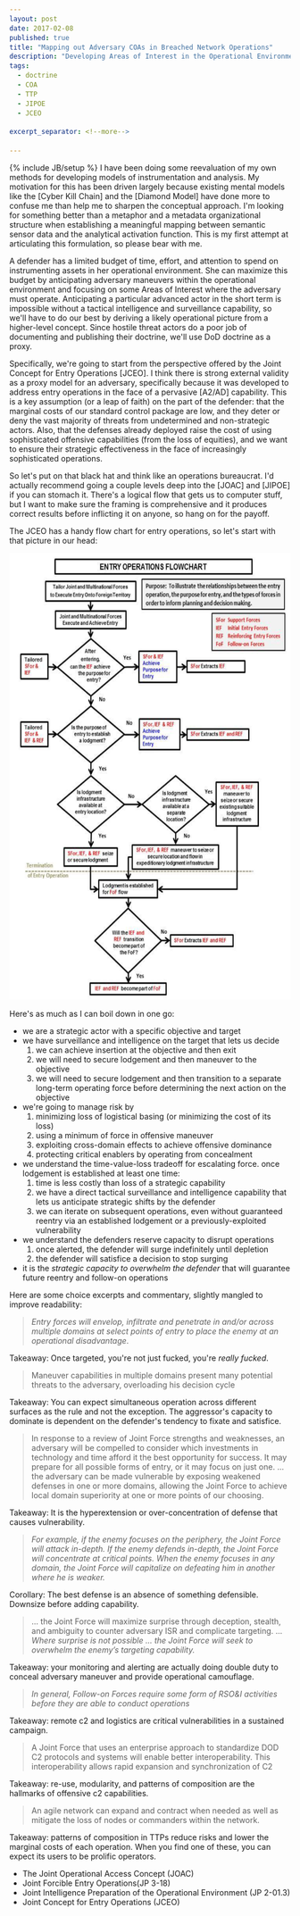 ```yaml
---
layout: post
date: 2017-02-08
published: true
title: "Mapping out Adversary COAs in Breached Network Operations"
description: "Developing Areas of Interest in the Operational Environment"
tags:
  - doctrine
  - COA
  - TTP
  - JIPOE
  - JCEO

excerpt_separator: <!--more-->

---
```

{% include JB/setup %}
I have been doing some reevaluation of my own methods for developing models
of instrumentation and analysis. My motivation for this has been driven
largely because existing mental models like the [Cyber Kill Chain] and the
[Diamond Model] have done more to confuse me than help me to sharpen the
conceptual approach. I'm looking for something better than a metaphor and
a metadata organizational structure when establishing a meaningful mapping
between semantic sensor data and the analytical activation function. This is
my first attempt at articulating this formulation, so please bear with me.

A defender has a limited budget of time, effort, and attention to spend on
instrumenting assets in her operational environment. She can maximize this
budget by anticipating adversary maneuvers within the operational environment
and focusing on some Areas of Interest where the adversary must operate.
Anticipating a particular advanced actor in the short term is impossible
without a tactical intelligence and surveillance capability, so we'll have to
do our best by deriving a likely operational picture from a higher-level
concept. Since hostile threat actors do a poor job of documenting and
publishing their doctrine, we'll use DoD doctrine as a proxy.

<!--more-->

Specifically, we're going to start from the perspective offered by the Joint
Concept for Entry Operations [JCEO]. I think there is strong external validity
as a proxy model for an adversary, specifically because it was developed to
address entry operations in the face of a pervasive [A2/AD] capability. This is
a key assumption (or a leap of faith) on the part of the defender: that
the marginal costs of our standard control package are low, and they deter or
deny the vast majority of threats from undetermined and non-strategic actors.
Also, that the defenses already deployed raise the cost of using sophisticated
offensive capabilities (from the loss of equities), and we want to ensure their
strategic effectiveness in the face of increasingly sophisticated operations.

So let's put on that black hat and think like an operations bureaucrat. I'd
actually recommend going a couple levels deep into the [JOAC] and [JIPOE] if
you can stomach it. There's a logical flow that gets us to computer stuff, but
I want to make sure the framing is comprehensive and it produces correct results
before inflicting it on anyone, so hang on for the payoff.

The JCEO has a handy flow chart for entry operations, so let's start with that
picture in our head:

 <a href="/assets/images/jceo_flowchart.png">
   <img height="800" width="600" src="/assets/images/jceo_flowchart.png"/>
 </a>

Here's as much as I can boil down in one go:

* we are a strategic actor with a specific objective and target
* we have surveillance and intelligence on the target that lets us decide
  1. we can achieve insertion at the objective and then exit
  2. we will need to secure lodgement and then maneuver to the objective
  3. we will need to secure lodgement and then transition to a separate
     long-term operating force before determining the next action on the
     objective
* we're going to manage risk by
  1. minimizing loss of logistical basing (or minimizing the cost of its loss)
  2. using a minimum of force in offensive maneuver
  3. exploiting cross-domain effects to achieve offensive dominance
  4. protecting critical enablers by operating from concealment
* we understand the time-value-loss tradeoff for escalating force. once
   lodgement is established at least one time:
  1. time is less costly than loss of a strategic capability
  2. we have a direct tactical surveillance and intelligence capability that
     lets us anticipate strategic shifts by the defender
  3. we can iterate on subsequent operations, even without guaranteed reentry
     via an established lodgement or a previously-exploited vulnerability
* we understand the defenders reserve capacity to disrupt operations
  1. once alerted, the defender will surge indefinitely until depletion
  2. the defender will satisfice a decision to stop surging
* it is the *strategic capacity to overwhelm the defender* that will guarantee
   future reentry and follow-on operations

Here are some choice excerpts and commentary, slightly mangled to improve
readability:

> *Entry forces will envelop, infiltrate and penetrate in and/or across
> multiple domains at select points of entry to place the enemy at an
> operational disadvantage*.

Takeaway: Once targeted, you're not just fucked, you're *really fucked*.

> Maneuver capabilities in multiple domains present many potential threats to
> the adversary, overloading his decision cycle

Takeaway: You can expect simultaneous operation across different surfaces as
the rule and not the exception. The aggressor's capacity to dominate is
dependent on the defender's tendency to fixate and satisfice.

> In response to a review of Joint Force strengths and weaknesses, an adversary
> will be compelled to consider which investments in technology and time afford
> it the best opportunity for success. It may prepare for all possible forms of
> entry, or it may focus on just one.
> ... the adversary can be made vulnerable by exposing weakened defenses in
> one or more domains, allowing the Joint Force to achieve local domain
> superiority at one or more points of our choosing.

Takeaway: It is the hyperextension or over-concentration of defense that causes vulnerability.

> *For example, if the enemy focuses on the periphery, the Joint Force will
> attack in-depth. If the enemy defends in-depth, the Joint Force will
> concentrate at critical points. When the enemy focuses in any domain,
> the Joint Force will capitalize on defeating him in another where he is
> weaker.*

Corollary: The best defense is an absence of something defensible. Downsize before adding capability.

> ... the Joint Force will maximize surprise through deception, stealth, and
> ambiguity to counter adversary ISR and complicate targeting. ... *Where
> surprise is not possible ... the Joint Force will seek to overwhelm the
> enemy’s targeting capability.*

Takeaway: your monitoring and alerting are actually doing double duty to
conceal adversary maneuver and provide operational camouflage.

> *In general, Follow-on Forces require some form of RSO&I activities before
> they are able to conduct operations*

Takeaway: remote c2 and logistics are critical vulnerabilities in a sustained
campaign.

> A Joint Force that uses an enterprise approach to standardize DOD C2 protocols
> and systems will enable better interoperability. This interoperability allows
> rapid expansion and synchronization of C2

Takeaway: re-use, modularity, and patterns of composition are the
hallmarks of offensive c2 capabilities.

> An agile network can expand and contract when needed as well as mitigate the
> loss of nodes or commanders within the network.

Takeaway: patterns of composition in TTPs reduce risks and lower the marginal
costs of each operation. When you find one of these, you can expect its users
to be prolific operators.


* The Joint Operational Access Concept (JOAC)
* Joint Forcible Entry Operations(JP 3-18)
* Joint Intelligence Preparation of the Operational Environment (JP 2-01.3)
* Joint Concept for Entry Operations (JCEO)
